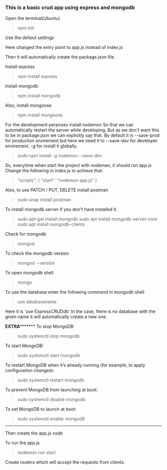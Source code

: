 ### This is a basic crud app using express and mongodb

Open the terminal(Ubuntu)

> npm init

Use the defalut settings

Here changed the entry point to app.js instead of index.js

Then it will automatically create the package.json file.

Install express

> npm install express

Install mongodb

> npm install mongodb

Also, install mongoose

> npm install mongoose

For the development perposes install nodemon
So that we can automatically restart the server while developing.
But as we don't want this to be in package.json we can explisitly say that.
By default it is --save-prod for production envirement but here we need it to 
--save-dev for developer envirement.
-g for install it globally.

> sudo npm install -g nodemon --save-dev

So, everytime when start the project with nodeman, it should run app.js
Change the following in index.js to achieve that.

> "scripts": {
    "start": "nodemon app.js"
  }

Also, to use PATCH / PUT, DELETE install postman 

> sudo snap install postman

To install mongodb server if you don't have installed it.

> sudo apt-get install mongodb
> sudo apt install mongodb-server-core
> sudo apt install mongodb-clients

Check for mongodb

> mongod

To check the mongodb version

> mongod --version

To open mongodb shell

> mongo

To use the database enter the following command in mongodb shell

> use databasename 

Here it is 'use ExpressCRUDdb'
In the case, there is no database with the given name it will automatically create a new one.

********************************EXTRA***************************************
To stop MongoDB:

> sudo systemctl stop mongodb

To start MongoDB:

> sudo systemctl start mongodb

To restart MongoDB when it’s already running (for example, to apply configuration changes):

> sudo systemctl restart mongodb

To prevent MongoDB from launching at boot:

> sudo systemctl disable mongodb

To set MongoDB to launch at boot:

> sudo systemctl enable mongodB

****************************************************************************

Then create the app.js code 

To run the app.js

> nodemon run start

Create routers which will accept the requests from clients.







